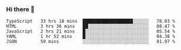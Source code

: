 ### Hi there 👋


<!--START_SECTION:waka-->
```text
TypeScript   33 hrs 18 mins  ███████████████████░░░░░░   78.03 % 
HTML         3 hrs 36 mins   ██░░░░░░░░░░░░░░░░░░░░░░░   08.47 % 
JavaScript   2 hrs 21 mins   █░░░░░░░░░░░░░░░░░░░░░░░░   05.54 % 
YAML         1 hr 52 mins    █░░░░░░░░░░░░░░░░░░░░░░░░   04.38 % 
JSON         50 mins         ░░░░░░░░░░░░░░░░░░░░░░░░░   01.97 %
```
<!--END_SECTION:waka-->
<!--
**MarceloWis/MarceloWis** is a ✨ _special_ ✨ repository because its `README.md` (this file) appears on your GitHub profile.

Here are some ideas to get you started:

- 🔭 I’m currently working on ...
- 🌱 I’m currently learning ...
- 👯 I’m looking to collaborate on ...
- 🤔 I’m looking for help with ...
- 💬 Ask me about ...
- 📫 How to reach me: ...
- 😄 Pronouns: ...
- ⚡ Fun fact: ...
-->
